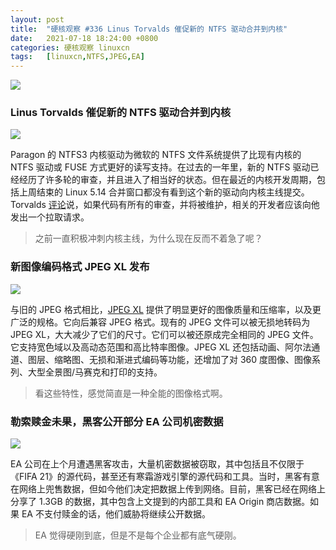 ```yaml
---
layout: post
title:	"硬核观察 #336 Linus Torvalds 催促新的 NTFS 驱动合并到内核"
date:	2021-07-18 18:24:00 +0800 
categories:	硬核观察 linuxcn 
tags:	[linuxcn,NTFS,JPEG,EA]
---
```



![](/Asserts/Images//attachment/album/202107/18/182306ce6rcfdrd66qzere.jpg)


### Linus Torvalds 催促新的 NTFS 驱动合并到内核


![](/Asserts/Images//attachment/album/202107/18/182318ycxlg9gk99x2xtuk.jpg)


Paragon 的 NTFS3 内核驱动为微软的 NTFS 文件系统提供了比现有内核的 NTFS 驱动或 FUSE 方式更好的读写支持。在过去的一年里，新的 NTFS 驱动已经经历了许多轮的审查，并且进入了相当好的状态。但在最近的内核开发周期，包括上周结束的 Linux 5.14 合并窗口都没有看到这个新的驱动向内核主线提交。Torvalds [评论](https://lore.kernel.org/lkml/CAHk-=whfeq9gyPWK3yao6cCj7LKeU3vQEDGJ3rKDdcaPNVMQzQ@mail.gmail.com/)说，如果代码有所有的审查，并将被维护，相关的开发者应该向他发出一个拉取请求。



> 
> 之前一直积极冲刺内核主线，为什么现在反而不着急了呢？
> 
> 
> 


### 新图像编码格式 JPEG XL 发布


![](/Asserts/Images//attachment/album/202107/18/182337w24s0y5dbrr33l1s.jpg)


与旧的 JPEG 格式相比，[JPEG XL](https://jpeg.org/jpegxl/index.html) 提供了明显更好的图像质量和压缩率，以及更广泛的规格。它向后兼容 JPEG 格式。现有的 JPEG 文件可以被无损地转码为 JPEG XL，大大减少了它们的尺寸。它们可以被还原成完全相同的 JPEG 文件。它支持宽色域以及高动态范围和高比特率图像。JPEG XL 还包括动画、阿尔法通道、图层、缩略图、无损和渐进式编码等功能，还增加了对 360 度图像、图像系列、大型全景图/马赛克和打印的支持。



> 
> 看这些特性，感觉简直是一种全能的图像格式啊。
> 
> 
> 


### 勒索赎金未果，黑客公开部分 EA 公司机密数据


![](/Asserts/Images//attachment/album/202107/18/182406i77ipq8i7eb8apc0.jpg)


EA 公司在上个月遭遇黑客攻击，大量机密数据被窃取，其中包括且不仅限于《FIFA 21》的源代码，甚至还有寒霜游戏引擎的源代码和工具。当时，黑客有意在网络上兜售数据，但如今他们决定把数据上传到网络。目前，黑客已经在网络上分享了 1.3GB 的数据，其中包含上文提到的内部工具和 EA Origin 商店数据。如果 EA 不支付赎金的话，他们威胁将继续公开数据。



> 
> EA 觉得硬刚到底，但是不是每个企业都有底气硬刚。
> 
> 
>
